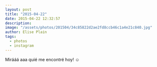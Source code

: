 ```yaml
---
layout: post
title: "2015-04-22"
date: 2015-04-22 12:32:57
description: 
image: "/assets/photos/201504/34c85822d2ae2fd8ccb46c1a4e21c840.jpg"
author: Elise Plain
tags: 
  - photos
  - instagram
---
```


Mirááá aaa quié me encontré hoy! ☺️
<p></p>
